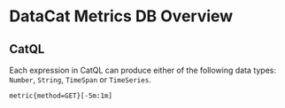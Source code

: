 # DataCat Metrics DB Overview

## CatQL

Each expression in CatQL can produce either of the following data types: `Number`, `String`, `TimeSpan` or `TimeSeries`.

```pgsql
metric{method=GET}[-5m:1m]
```
